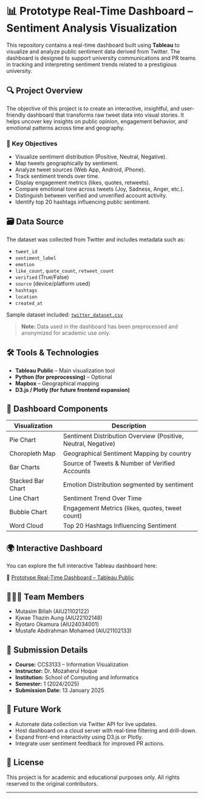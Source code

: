 # 📊 Prototype Real-Time Dashboard – Sentiment Analysis Visualization

This repository contains a real-time dashboard built using **Tableau** to visualize and analyze public sentiment data derived from Twitter. The dashboard is designed to support university communications and PR teams in tracking and interpreting sentiment trends related to a prestigious university.

## 🔍 Project Overview

The objective of this project is to create an interactive, insightful, and user-friendly dashboard that transforms raw tweet data into visual stories. It helps uncover key insights on public opinion, engagement behavior, and emotional patterns across time and geography.

### 🎯 Key Objectives
- Visualize sentiment distribution (Positive, Neutral, Negative).
- Map tweets geographically by sentiment.
- Analyze tweet sources (Web App, Android, iPhone).
- Track sentiment trends over time.
- Display engagement metrics (likes, quotes, retweets).
- Compare emotional tone across tweets (Joy, Sadness, Anger, etc.).
- Distinguish between verified and unverified account activity.
- Identify top 20 hashtags influencing public sentiment.

## 🗃️ Data Source

The dataset was collected from Twitter and includes metadata such as:
- `tweet_id`
- `sentiment_label`
- `emotion`
- `like_count`, `quote_count`, `retweet_count`
- `verified` (True/False)
- `source` (device/platform used)
- `hashtags`
- `location`
- `created_at`

Sample dataset included: [`twitter_dataset.csv`](./twitter_dataset.csv)

> **Note:** Data used in the dashboard has been preprocessed and anonymized for academic use only.

## 🛠️ Tools & Technologies
- **Tableau Public** – Main visualization tool
- **Python (for preprocessing)** – Optional
- **Mapbox** – Geographical mapping
- **D3.js / Plotly (for future frontend expansion)**

## 🧩 Dashboard Components

| Visualization                    | Description                                                                 |
|----------------------------------|-----------------------------------------------------------------------------|
| Pie Chart                        | Sentiment Distribution Overview (Positive, Neutral, Negative)              |
| Choropleth Map                   | Geographical Sentiment Mapping by country                                  |
| Bar Charts                       | Source of Tweets & Number of Verified Accounts                             |
| Stacked Bar Chart                | Emotion Distribution segmented by sentiment                                |
| Line Chart                       | Sentiment Trend Over Time                                                  |
| Bubble Chart                     | Engagement Metrics (likes, quotes, tweet count)                            |
| Word Cloud                       | Top 20 Hashtags Influencing Sentiment                                      |

## 🌍 Interactive Dashboard

You can explore the full interactive Tableau dashboard here:

🔗 [Prototype Real-Time Dashboard – Tableau Public](https://public.tableau.com/views/PrototypeReal-TimeDashboard/PrototypeReal-TimeDashboard)

## 🧑‍🤝‍🧑 Team Members
- Mutasim Billah (AIU21102122)
- Kjwae Thazin Aung (AIU22102148)
- Ryotaro Okamura (AIU24034001)
- Mustafe Abdirahman Mohamed (AIU21102133)

## 📅 Submission Details
- **Course:** CCS3133 – Information Visualization  
- **Instructor:** Dr. Mozaherul Hoque  
- **Institution:** School of Computing and Informatics  
- **Semester:** 1 (2024/2025)  
- **Submission Date:** 13 January 2025  

## 🚀 Future Work
- Automate data collection via Twitter API for live updates.
- Host dashboard on a cloud server with real-time filtering and drill-down.
- Expand front-end interactivity using D3.js or Plotly.
- Integrate user sentiment feedback for improved PR actions.

## 📄 License
This project is for academic and educational purposes only. All rights reserved to the original contributors.

---
